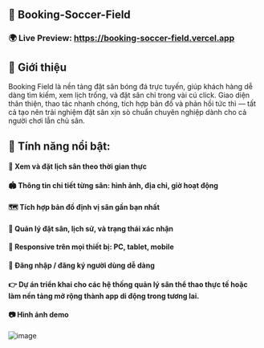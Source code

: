 ## 🚀 Booking-Soccer-Field

### 🌍 Live Preview: https://booking-soccer-field.vercel.app

## 📌 Giới thiệu
Booking Field là nền tảng đặt sân bóng đá trực tuyến, giúp khách hàng dễ dàng tìm kiếm, xem lịch trống, và đặt sân chỉ trong vài cú click. Giao diện thân thiện, thao tác nhanh chóng, tích hợp bản đồ và phản hồi tức thì — tất cả tạo nên trải nghiệm đặt sân xịn sò chuẩn chuyên nghiệp dành cho cả người chơi lẫn chủ sân.

## 🎯 Tính năng nổi bật:
#### 📅 Xem và đặt lịch sân theo thời gian thực

#### 🏟️ Thông tin chi tiết từng sân: hình ảnh, địa chỉ, giờ hoạt động

#### 🗺️ Tích hợp bản đồ định vị sân gần bạn nhất

#### 🧾 Quản lý đặt sân, lịch sử, và trạng thái xác nhận

#### 📱 Responsive trên mọi thiết bị: PC, tablet, mobile

#### 🔐 Đăng nhập / đăng ký người dùng dễ dàng

#### 👉 Dự án triển khai cho các hệ thống quản lý sân thể thao thực tế hoặc làm nền tảng mở rộng thành app di động trong tương lai.

#### 📷 Hình ảnh demo

![image](https://github.com/user-attachments/assets/4365806f-92a3-45d9-850a-02d95788abe7)
